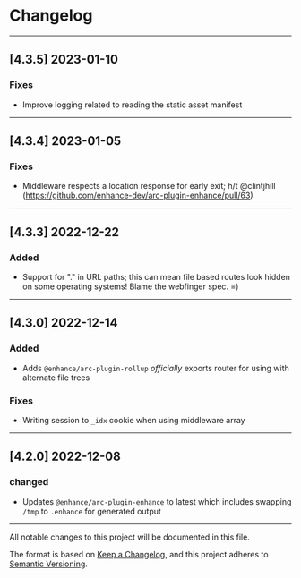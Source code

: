 # Changelog

---

## [4.3.5] 2023-01-10

### Fixes

- Improve logging related to reading the static asset manifest

---

## [4.3.4] 2023-01-05

### Fixes

- Middleware respects a location response for early exit; h/t @clintjhill (https://github.com/enhance-dev/arc-plugin-enhance/pull/63)

---

## [4.3.3] 2022-12-22

### Added

- Support for "." in URL paths; this can mean file based routes look hidden on some operating systems! Blame the webfinger spec. =)

---

## [4.3.0] 2022-12-14

### Added

- Adds `@enhance/arc-plugin-rollup` _officially_ exports router for using with alternate file trees


### Fixes

- Writing session to `_idx` cookie when using middleware array

---

## [4.2.0] 2022-12-08

### changed

- Updates `@enhance/arc-plugin-enhance` to latest which includes swapping `/tmp` to `.enhance` for generated output

---

All notable changes to this project will be documented in this file.

The format is based on [Keep a Changelog](https://keepachangelog.com/en/1.0.0/), and this project adheres to [Semantic Versioning](https://semver.org/spec/v2.0.0.html).
